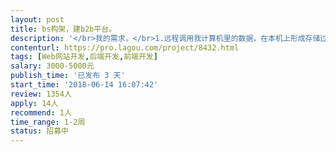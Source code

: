 ```yaml
---                
layout: post       
title: bs构架，建b2b平台。           
description: '</br>我的需求，</br>1.远程调用我计算机里的数据，在本机上形成存储过程。</br>2.通过网页的形式，调用该存储过程。</br>3.存储过程的相关参数通过网页输入。</br>4.形成结果集后，用户可以增加栏后，返馈回数据库。</br>5.网页，通过用户设置权限。</br>'     
contenturl: https://pro.lagou.com/project/8432.html      
tags: [Web网站开发,后端开发,前端开发]            
salary: 3000-5000元          
publish_time: '已发布 3 天'         
start_time: '2018-06-14 16:07:42'           
review: 1354人                   
apply: 14人                   
recommend: 1人                   
time_range: 1-2周              
status: 招募中                  
---                 
```

